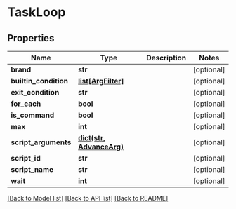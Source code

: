 # TaskLoop

## Properties
Name | Type | Description | Notes
------------ | ------------- | ------------- | -------------
**brand** | **str** |  | [optional] 
**builtin_condition** | [**list[ArgFilter]**](ArgFilter.md) |  | [optional] 
**exit_condition** | **str** |  | [optional] 
**for_each** | **bool** |  | [optional] 
**is_command** | **bool** |  | [optional] 
**max** | **int** |  | [optional] 
**script_arguments** | [**dict(str, AdvanceArg)**](AdvanceArg.md) |  | [optional] 
**script_id** | **str** |  | [optional] 
**script_name** | **str** |  | [optional] 
**wait** | **int** |  | [optional] 

[[Back to Model list]](README.md#documentation-for-models) [[Back to API list]](README.md#documentation-for-api-endpoints) [[Back to README]](README.md)


